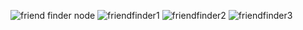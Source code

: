 ![friend finder node](https://user-images.githubusercontent.com/47131619/57596921-c070f480-7512-11e9-9f30-b4e784a470fe.PNG)
![friendfinder1](https://user-images.githubusercontent.com/47131619/57596924-c2d34e80-7512-11e9-8d1c-98252bcd7ef5.PNG)
![friendfinder2](https://user-images.githubusercontent.com/47131619/57596934-c9fa5c80-7512-11e9-99db-fa0ad941dbcd.PNG)
![friendfinder3](https://user-images.githubusercontent.com/47131619/57596936-cc5cb680-7512-11e9-8653-5e8ca302dafc.PNG)
